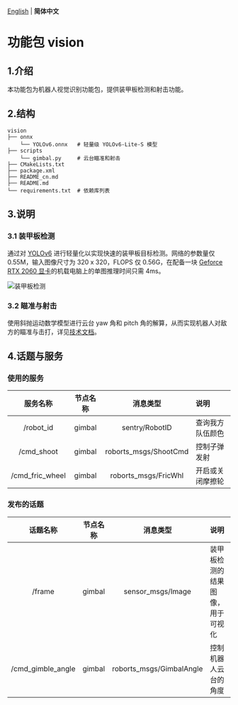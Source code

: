 [English](README.md) | __简体中文__

# 功能包 vision

## 1.介绍

本功能包为机器人视觉识别功能包，提供装甲板检测和射击功能。

## 2.结构

```
vision
├── onnx
    └── YOLOv6.onnx   # 轻量级 YOLOv6-Lite-S 模型
├── scripts
    └── gimbal.py     # 云台瞄准和射击
├── CMakeLists.txt
├── package.xml
├── README_cn.md
├── README.md
└── requirements.txt  # 依赖库列表
```

## 3.说明

### 3.1 装甲板检测

通过对 [YOLOv6](https://github.com/meituan/yolv6) 进行轻量化以实现快速的装甲板目标检测。网络的参数量仅 0.55M，输入图像尺寸为 320 x 320，FLOPS 仅 0.56G，在配备一块 [Geforce RTX 2060 显卡](https://nvidia.cn/geforce/graphics-cards/rtx-2060)的机载电脑上的单图推理时间只需 4ms。

![装甲板检测](../../images/vision/detection.gif)

### 3.2 瞄准与射击

使用斜抛运动数学模型进行云台 yaw 角和 pitch 角的解算，从而实现机器人对敌方的瞄准与击打，详见[技术文档](../../images/vision/doc/shoot_cn.md)。

## 4.话题与服务

### 使用的服务

| 服务名称         | 节点名称 | 消息类型               | 说明           |
|:---------------:|:------:|:---------------------:|:--------------|
| /robot_id       | gimbal | sentry/RobotID        | 查询我方队伍颜色 |
| /cmd_shoot      | gimbal | roborts_msgs/ShootCmd | 控制子弹发射    |
| /cmd_fric_wheel | gimbal | roborts_msgs/FricWhl  | 开启或关闭摩擦轮 |

### 发布的话题

| 话题名称           | 节点名称 | 消息类型                  | 说明                        |
|:-----------------:|:------:|:------------------------:|:---------------------------|
| /frame            | gimbal | sensor_msgs/Image        | 装甲板检测的结果图像，用于可视化 |
| /cmd_gimble_angle | gimbal | roborts_msgs/GimbalAngle | 控制机器人云台的角度           |
